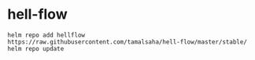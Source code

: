 # hell-flow

```
helm repo add hellflow https://raw.githubusercontent.com/tamalsaha/hell-flow/master/stable/
helm repo update
```